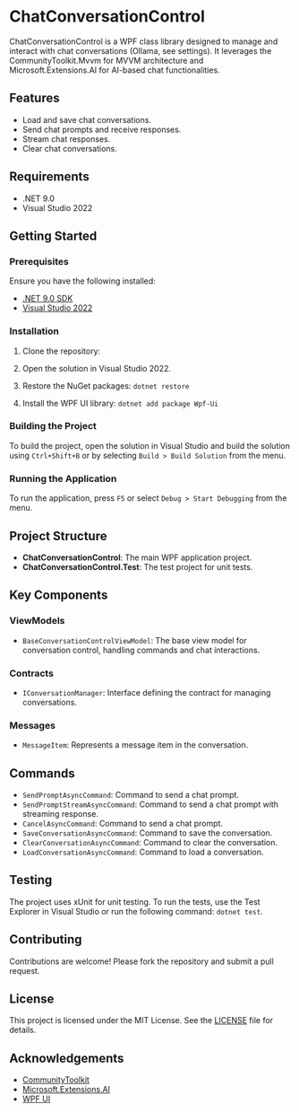 # ChatConversationControl

ChatConversationControl is a WPF class library designed to manage and interact with chat conversations (Ollama, see settings). It leverages the CommunityToolkit.Mvvm for MVVM architecture and Microsoft.Extensions.AI for AI-based chat functionalities.

## Features

- Load and save chat conversations.
- Send chat prompts and receive responses.
- Stream chat responses.
- Clear chat conversations.

## Requirements

- .NET 9.0
- Visual Studio 2022

## Getting Started

### Prerequisites

Ensure you have the following installed:

- [.NET 9.0 SDK](https://dotnet.microsoft.com/download/dotnet/9.0)
- [Visual Studio 2022](https://visualstudio.microsoft.com/vs/)

### Installation

1. Clone the repository:
    
2. Open the solution in Visual Studio 2022.

3. Restore the NuGet packages: `dotnet restore`

4. Install the WPF UI library: `dotnet add package Wpf-Ui`
        
### Building the Project

To build the project, open the solution in Visual Studio and build the solution using `Ctrl+Shift+B` or by selecting `Build > Build Solution` from the menu.

### Running the Application

To run the application, press `F5` or select `Debug > Start Debugging` from the menu.

## Project Structure

- **ChatConversationControl**: The main WPF application project.
- **ChatConversationControl.Test**: The test project for unit tests.

## Key Components

### ViewModels

- `BaseConversationControlViewModel`: The base view model for conversation control, handling commands and chat interactions.

### Contracts

- `IConversationManager`: Interface defining the contract for managing conversations.

### Messages

- `MessageItem`: Represents a message item in the conversation.

## Commands

- `SendPromptAsyncCommand`: Command to send a chat prompt.
- `SendPromptStreamAsyncCommand`: Command to send a chat prompt with streaming response.
- `CancelAsyncCommand`: Command to send a chat prompt.
- `SaveConversationAsyncCommand`: Command to save the conversation.
- `ClearConversationAsyncCommand`: Command to clear the conversation.
- `LoadConversationAsyncCommand`: Command to load a conversation.

## Testing

The project uses xUnit for unit testing. To run the tests, use the Test Explorer in Visual Studio or run the following command: `dotnet test`.

## Contributing

Contributions are welcome! Please fork the repository and submit a pull request.

## License

This project is licensed under the MIT License. See the [LICENSE](LICENSE) file for details.

## Acknowledgements

- [CommunityToolkit](https://github.com/CommunityToolkit/dotnet)
- [Microsoft.Extensions.AI](https://github.com/dotnet/ai-samples/blob/main/src/microsoft-extensions-ai/README.md)
- [WPF UI](https://github.com/lepoco/wpfui)
